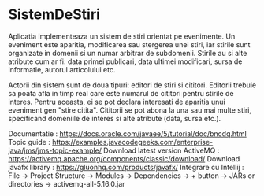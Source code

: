# SistemDeStiri

Aplicatia implementeaza un sistem de stiri orientat pe evenimente. Un
eveniment este aparitia, modificarea sau stergerea unei stiri, iar
stirile sunt organizate in domenii si un numar arbitrar de subdomenii.
Stirile au si alte atribute cum ar fi: data primei publicari, data
ultimei modificari, sursa de informatie, autorul articolului etc.

Actorii din sistem sunt de doua tipuri: editori de stiri si cititori.
Editorii trebuie sa poata afla in timp real care este numarul de
cititori pentru stirile de interes. Pentru aceasta, ei se pot declara
interesati de aparitia unui eveniment gen "stire citita". Cititorii se
pot abona la una sau mai multe stiri, specificand domeniile de interes
si alte atribute (data, sursa etc.).

Documentatie : https://docs.oracle.com/javaee/5/tutorial/doc/bncdq.html
Topic guide : https://examples.javacodegeeks.com/enterprise-java/jms/jms-topic-example/
Download latest version ActiveMQ : https://activemq.apache.org/components/classic/download/
Download javafx library : https://gluonhq.com/products/javafx/
Integrare cu Intellij : File -> Project Structure -> Modules -> Dependencies -> + button -> JARs or directories -> activemq-all-5.16.0.jar
